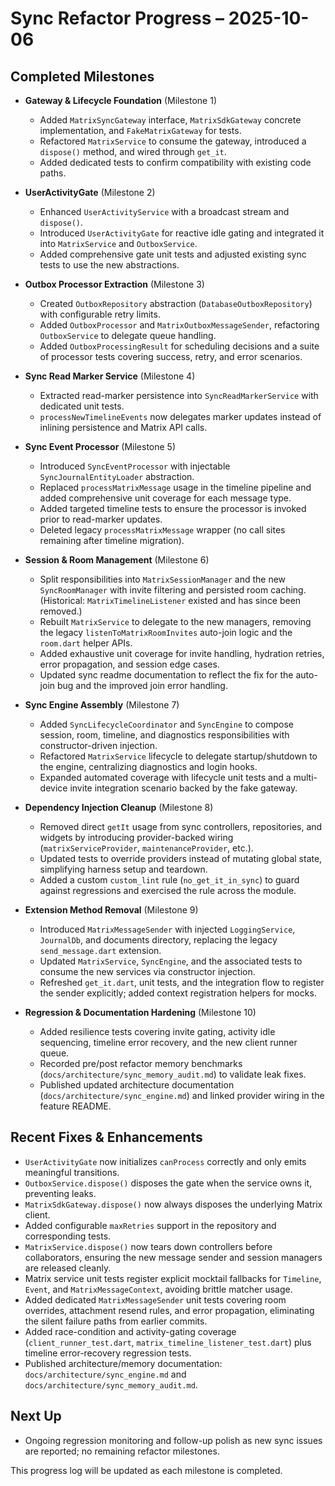 # Sync Refactor Progress – 2025-10-06

## Completed Milestones

- **Gateway & Lifecycle Foundation** (Milestone 1)
  - Added `MatrixSyncGateway` interface, `MatrixSdkGateway` concrete implementation, and `FakeMatrixGateway` for tests.
  - Refactored `MatrixService` to consume the gateway, introduced a `dispose()` method, and wired through `get_it`.
  - Added dedicated tests to confirm compatibility with existing code paths.

- **UserActivityGate** (Milestone 2)
  - Enhanced `UserActivityService` with a broadcast stream and `dispose()`.
  - Introduced `UserActivityGate` for reactive idle gating and integrated it into `MatrixService` and `OutboxService`.
  - Added comprehensive gate unit tests and adjusted existing sync tests to use the new abstractions.

- **Outbox Processor Extraction** (Milestone 3)
  - Created `OutboxRepository` abstraction (`DatabaseOutboxRepository`) with configurable retry limits.
  - Added `OutboxProcessor` and `MatrixOutboxMessageSender`, refactoring `OutboxService` to delegate queue handling.
  - Added `OutboxProcessingResult` for scheduling decisions and a suite of processor tests covering success, retry, and error scenarios.

- **Sync Read Marker Service** (Milestone 4)
  - Extracted read-marker persistence into `SyncReadMarkerService` with dedicated unit tests.
  - `processNewTimelineEvents` now delegates marker updates instead of inlining persistence and Matrix API calls.

- **Sync Event Processor** (Milestone 5)
  - Introduced `SyncEventProcessor` with injectable `SyncJournalEntityLoader` abstraction.
  - Replaced `processMatrixMessage` usage in the timeline pipeline and added comprehensive unit coverage for each message type.
  - Added targeted timeline tests to ensure the processor is invoked prior to read-marker updates.
  - Deleted legacy `processMatrixMessage` wrapper (no call sites remaining after timeline migration).

- **Session & Room Management** (Milestone 6)
  - Split responsibilities into `MatrixSessionManager` and the new `SyncRoomManager` with invite filtering and persisted room caching. (Historical: `MatrixTimelineListener` existed and has since been removed.)
  - Rebuilt `MatrixService` to delegate to the new managers, removing the legacy `listenToMatrixRoomInvites` auto-join logic and the `room.dart` helper APIs.
  - Added exhaustive unit coverage for invite handling, hydration retries, error propagation, and session edge cases.
  - Updated sync readme documentation to reflect the fix for the auto-join bug and the improved join error handling.
- **Sync Engine Assembly** (Milestone 7)
  - Added `SyncLifecycleCoordinator` and `SyncEngine` to compose session, room, timeline, and diagnostics responsibilities with constructor-driven injection.
  - Refactored `MatrixService` lifecycle to delegate startup/shutdown to the engine, centralizing diagnostics and login hooks.
  - Expanded automated coverage with lifecycle unit tests and a multi-device invite integration scenario backed by the fake gateway.
- **Dependency Injection Cleanup** (Milestone 8)
  - Removed direct `getIt` usage from sync controllers, repositories, and widgets by introducing provider-backed wiring (`matrixServiceProvider`, `maintenanceProvider`, etc.).
  - Updated tests to override providers instead of mutating global state, simplifying harness setup and teardown.
  - Added a custom `custom_lint` rule (`no_get_it_in_sync`) to guard against regressions and exercised the rule across the module.
- **Extension Method Removal** (Milestone 9)
  - Introduced `MatrixMessageSender` with injected `LoggingService`, `JournalDb`, and documents directory, replacing the legacy `send_message.dart` extension.
  - Updated `MatrixService`, `SyncEngine`, and the associated tests to consume the new services via constructor injection.
  - Refreshed `get_it.dart`, unit tests, and the integration flow to register the sender explicitly; added context registration helpers for mocks.
- **Regression & Documentation Hardening** (Milestone 10)
  - Added resilience tests covering invite gating, activity idle sequencing, timeline error recovery, and the new client runner queue.
  - Recorded pre/post refactor memory benchmarks (`docs/architecture/sync_memory_audit.md`) to validate leak fixes.
  - Published updated architecture documentation (`docs/architecture/sync_engine.md`) and linked provider wiring in the feature README.

## Recent Fixes & Enhancements

- `UserActivityGate` now initializes `canProcess` correctly and only emits meaningful transitions.
- `OutboxService.dispose()` disposes the gate when the service owns it, preventing leaks.
- `MatrixSdkGateway.dispose()` now always disposes the underlying Matrix client.
- Added configurable `maxRetries` support in the repository and corresponding tests.
- `MatrixService.dispose()` now tears down controllers before collaborators, ensuring the new message sender and session managers are released cleanly.
- Matrix service unit tests register explicit mocktail fallbacks for `Timeline`, `Event`, and `MatrixMessageContext`, avoiding brittle matcher usage.
- Added dedicated `MatrixMessageSender` unit tests covering room overrides, attachment resend rules, and error propagation, eliminating the silent failure paths from earlier commits.
- Added race-condition and activity-gating coverage (`client_runner_test.dart`, `matrix_timeline_listener_test.dart`) plus timeline error-recovery regression tests.
- Published architecture/memory documentation: `docs/architecture/sync_engine.md` and `docs/architecture/sync_memory_audit.md`.

## Next Up

- Ongoing regression monitoring and follow-up polish as new sync issues are reported; no remaining refactor milestones.

This progress log will be updated as each milestone is completed.
